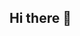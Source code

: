 ## Hi there 👋

<!--
**prathmeshkannalwar/prathmeshkannalwar** is a ✨ _special_ ✨ repository because its `README.md` (this file) appears on your GitHub profile.

Here are some ideas to get you started:

- 🔭 I’m currently working on android development
- 🌱 I’m currently learning Figma, Flutter
- 👯 I’m looking to collaborate on projects
- 🤔 I’m looking for help with bluetooth socket integration
- 💬 Ask me about android fundamentals & tech
- 📫 How to reach me: prathmeshkannalwar@gmail.com
- 😄 Pronouns: Passionate | Driven | Ambitious | Nerdy
- ⚡ Fun fact: Nothing XD
-->
